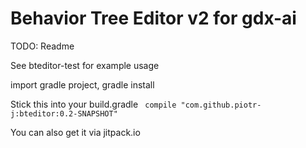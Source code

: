 # Behavior Tree Editor v2 for gdx-ai

TODO:
Readme

See bteditor-test for example usage

import gradle project, gradle install

Stick this into your build.gradle
``` compile "com.github.piotr-j:bteditor:0.2-SNAPSHOT"```

You can also get it via jitpack.io
